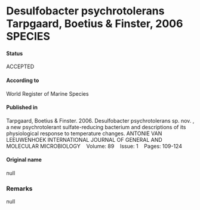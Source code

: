Desulfobacter psychrotolerans Tarpgaard, Boetius & Finster, 2006 SPECIES
=======

#### Status
ACCEPTED

#### According to
World Register of Marine Species

#### Published in
Tarpgaard, Boetius & Finster. 2006. Desulfobacter psychrotolerans sp. nov. , a new psychrotolerant sulfate-reducing bacterium and descriptions of its physiological response to temperature changes. ANTONIE VAN LEEUWENHOEK INTERNATIONAL JOURNAL OF GENERAL AND MOLECULAR MICROBIOLOGY    Volume: 89    Issue: 1    Pages: 109-124

#### Original name
null

### Remarks
null